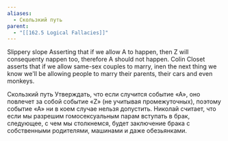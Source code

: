 ```yaml
---
aliases:
  - Скользкий путь
parent:
  - "[[162.5 Logical Fallacies]]"
---
```

Slippery slope
Asserting that if we allow A to happen,
then Z will consequenty nappen too, therefore A should not happen.
Colin Closet asserts that if we allow same-sex
couples to marry, inen the next thing we know we'll be allowing people to marry their parents, their cars and even monkeys.
 
Скользкий путь
Утверждать, что если случится событие «А», оно повлечет за собой событие «Z» (не учитывая промежуточных), поэтому событие «А» ни в коем случае нельзя допустить.
Николай считает, что если мы разрешим гомосексуальным парам вступать в брак, следующее, с чем мы столкнемся, будет заключение брака с собственными родителями, машинами и даже обезьянками.